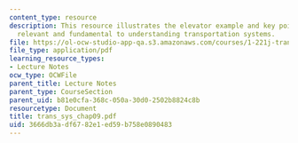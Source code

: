 ```yaml
---
content_type: resource
description: This resource illustrates the elevator example and key points which are
  relevant and fundamental to understanding transportation systems.
file: https://ol-ocw-studio-app-qa.s3.amazonaws.com/courses/1-221j-transportation-systems-fall-2004/3666db3adf6782e1ed59b758e0890483_trans_sys_chap09.pdf
file_type: application/pdf
learning_resource_types:
- Lecture Notes
ocw_type: OCWFile
parent_title: Lecture Notes
parent_type: CourseSection
parent_uid: b81e0cfa-368c-050a-30d0-2502b8824c8b
resourcetype: Document
title: trans_sys_chap09.pdf
uid: 3666db3a-df67-82e1-ed59-b758e0890483
---
```

